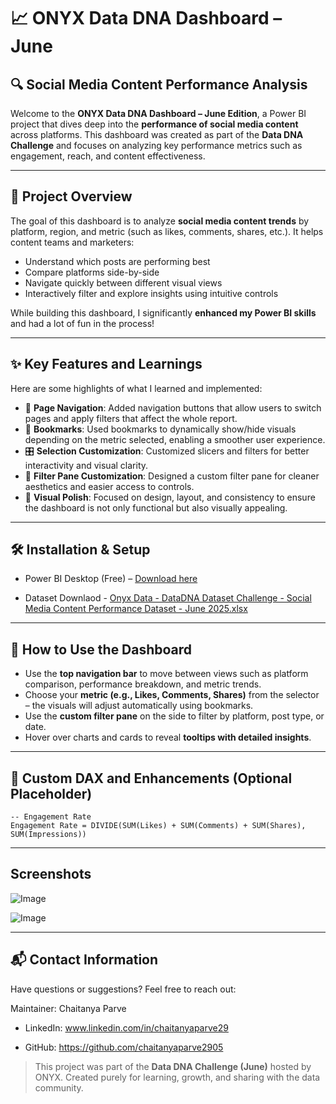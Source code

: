 # 📈 ONYX Data DNA Dashboard – June

## 🔍 Social Media Content Performance Analysis

Welcome to the **ONYX Data DNA Dashboard – June Edition**, a Power BI project that dives deep into the **performance of social media content** across platforms. This dashboard was created as part of the **Data DNA Challenge** and focuses on analyzing key performance metrics such as engagement, reach, and content effectiveness.

---

## 🧩 Project Overview

The goal of this dashboard is to analyze **social media content trends** by platform, region, and metric (such as likes, comments, shares, etc.). It helps content teams and marketers:

* Understand which posts are performing best
* Compare platforms side-by-side
* Navigate quickly between different visual views
* Interactively filter and explore insights using intuitive controls

While building this dashboard, I significantly **enhanced my Power BI skills** and had a lot of fun in the process!

---

## ✨ Key Features and Learnings

Here are some highlights of what I learned and implemented:

* 🔀 **Page Navigation**: Added navigation buttons that allow users to switch pages and apply filters that affect the whole report.
* 📌 **Bookmarks**: Used bookmarks to dynamically show/hide visuals depending on the metric selected, enabling a smoother user experience.
* 🎛️ **Selection Customization**: Customized slicers and filters for better interactivity and visual clarity.
* 🧭 **Filter Pane Customization**: Designed a custom filter pane for cleaner aesthetics and easier access to controls.
* 🎨 **Visual Polish**: Focused on design, layout, and consistency to ensure the dashboard is not only functional but also visually appealing.

---

## 🛠️ Installation & Setup



* Power BI Desktop (Free) – [Download here](https://powerbi.microsoft.com/desktop)

* Dataset Downlaod - [Onyx Data - DataDNA Dataset Challenge - Social Media Content Performance Dataset - June 2025.xlsx](https://github.com/user-attachments/files/20739345/Onyx.Data.-.DataDNA.Dataset.Challenge.-.Social.Media.Content.Performance.Dataset.-.June.2025.xlsx)

---

## 🧭 How to Use the Dashboard

* Use the **top navigation bar** to move between views such as platform comparison, performance breakdown, and metric trends.
* Choose your **metric (e.g., Likes, Comments, Shares)** from the selector – the visuals will adjust automatically using bookmarks.
* Use the **custom filter pane** on the side to filter by platform, post type, or date.
* Hover over charts and cards to reveal **tooltips with detailed insights**.

---

## 🔧 Custom DAX and Enhancements (Optional Placeholder)

```dax
-- Engagement Rate
Engagement Rate = DIVIDE(SUM(Likes) + SUM(Comments) + SUM(Shares), SUM(Impressions))
```

---

## Screenshots

![Image](https://github.com/user-attachments/assets/671e993c-d097-42dc-a238-74bd59ee5b8d)

![Image](https://github.com/user-attachments/assets/4389618f-aa96-4f1a-84b7-07329e9c8711)

---
## 📬 Contact Information

Have questions or suggestions? Feel free to reach out:

Maintainer: Chaitanya Parve

* LinkedIn: www.linkedin.com/in/chaitanyaparve29

* GitHub: https://github.com/chaitanyaparve2905

> This project was part of the **Data DNA Challenge (June)** hosted by ONYX. Created purely for learning, growth, and sharing with the data community.
